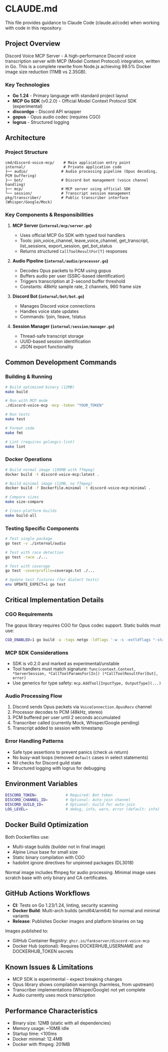 # CLAUDE.md

This file provides guidance to Claude Code (claude.ai/code) when working with code in this repository.

## Project Overview

Discord Voice MCP Server - A high-performance Discord voice transcription server with MCP (Model Context Protocol) integration, written in Go. This is a complete rewrite from Node.js achieving 99.5% Docker image size reduction (11MB vs 2.35GB).

### Key Technologies
- **Go 1.24** - Primary language with standard project layout
- **MCP Go SDK** (v0.2.0) - Official Model Context Protocol SDK (experimental)
- **discordgo** - Discord API wrapper
- **gopus** - Opus audio codec (requires CGO)
- **logrus** - Structured logging

## Architecture

### Project Structure
```
cmd/discord-voice-mcp/    # Main application entry point
internal/                 # Private application code
├── audio/               # Audio processing pipeline (Opus decoding, PCM buffering)
├── bot/                 # Discord bot management (voice channel handling)
├── mcp/                 # MCP server using official SDK
└── session/             # Transcript session management
pkg/transcriber/         # Public transcriber interface (Whisper/Google/Mock)
```

### Key Components & Responsibilities

1. **MCP Server (`internal/mcp/server.go`)**
   - Uses official MCP Go SDK with typed tool handlers
   - Tools: join_voice_channel, leave_voice_channel, get_transcript, list_sessions, export_session, get_bot_status
   - Returns structured `CallToolResultFor[T]` responses

2. **Audio Pipeline (`internal/audio/processor.go`)**
   - Decodes Opus packets to PCM using gopus
   - Buffers audio per user (SSRC-based identification)
   - Triggers transcription at 2-second buffer threshold
   - Constants: 48kHz sample rate, 2 channels, 960 frame size

3. **Discord Bot (`internal/bot/bot.go`)**
   - Manages Discord voice connections
   - Handles voice state updates
   - Commands: !join, !leave, !status

4. **Session Manager (`internal/session/manager.go`)**
   - Thread-safe transcript storage
   - UUID-based session identification
   - JSON export functionality

## Common Development Commands

### Building & Running
```bash
# Build optimized binary (12MB)
make build

# Run with MCP mode
./discord-voice-mcp -mcp -token "YOUR_TOKEN"

# Run tests
make test

# Format code
make fmt

# Lint (requires golangci-lint)
make lint
```

### Docker Operations
```bash
# Build normal image (199MB with ffmpeg)
docker build -t discord-voice-mcp:latest .

# Build minimal image (11MB, no ffmpeg)
docker build -f Dockerfile.minimal -t discord-voice-mcp:minimal .

# Compare sizes
make size-compare

# Cross-platform builds
make build-all
```

### Testing Specific Components
```bash
# Test single package
go test -v ./internal/audio

# Test with race detection
go test -race ./...

# Test with coverage
go test -coverprofile=coverage.txt ./...

# Update test fixtures (for dialect tests)
env UPDATE_EXPECT=1 go test
```

## Critical Implementation Details

### CGO Requirements
The gopus library requires CGO for Opus codec support. Static builds must use:
```bash
CGO_ENABLED=1 go build -a -tags netgo -ldflags '-w -s -extldflags "-static"'
```

### MCP SDK Considerations
- SDK is v0.2.0 and marked as experimental/unstable
- Tool handlers must match signature: `func(context.Context, *ServerSession, *CallToolParamsFor[In]) (*CallToolResultFor[Out], error)`
- Use generics for type safety: `mcp.AddTool[InputType, OutputType](...)`

### Audio Processing Flow
1. Discord sends Opus packets via `VoiceConnection.OpusRecv` channel
2. Processor decodes to PCM (48kHz, stereo)
3. PCM buffered per user until 2 seconds accumulated
4. Transcriber called (currently Mock, Whisper/Google pending)
5. Transcript added to session with timestamp

### Error Handling Patterns
- Safe type assertions to prevent panics (check `ok` return)
- No busy-wait loops (removed `default` cases in select statements)
- Nil checks for Discord guild state
- Structured logging with logrus for debugging

## Environment Variables
```bash
DISCORD_TOKEN=             # Required: Bot token
DISCORD_CHANNEL_ID=        # Optional: Auto-join channel
DISCORD_GUILD_ID=          # Optional: Guild for auto-join
LOG_LEVEL=                 # debug, info, warn, error (default: info)
```

## Docker Build Optimization
Both Dockerfiles use:
- Multi-stage builds (builder not in final image)
- Alpine Linux base for small size
- Static binary compilation with CGO
- hadolint ignore directives for unpinned packages (DL3018)

Normal image includes ffmpeg for audio processing.
Minimal image uses scratch base with only binary and CA certificates.

## GitHub Actions Workflows
- **CI**: Tests on Go 1.23/1.24, linting, security scanning
- **Docker Build**: Multi-arch builds (amd64/arm64) for normal and minimal variants
- **Release**: Publishes Docker images and platform binaries on tag

Images published to:
- GitHub Container Registry: `ghcr.io/fankserver/discord-voice-mcp`
- Docker Hub (optional): Requires DOCKERHUB_USERNAME and DOCKERHUB_TOKEN secrets

## Known Issues & Limitations
- MCP SDK is experimental - expect breaking changes
- Opus library shows compilation warnings (harmless, from upstream)
- Transcriber implementations (Whisper/Google) not yet complete
- Audio currently uses mock transcription

## Performance Characteristics
- Binary size: 12MB (static with all dependencies)
- Memory usage: ~10MB idle
- Startup time: <100ms
- Docker minimal: 12.4MB
- Docker with ffmpeg: 201MB